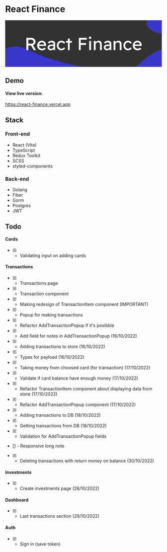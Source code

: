 # React Finance
![Banner](https://github.com/whicencer/react-finance/blob/master/screens/react-finance.svg)

## Demo
#### View live version:
https://react-finance.vercel.app  

## Stack
### Front-end
- React (Vite)
- TypeScript
- Redux Toolkit
- SCSS
- styled-components
### Back-end
- Golang
- Fiber
- Gorm
- Postgres
- JWT

## Todo
#### Cards
- [x] - Validating input on adding cards  

#### Transactions
- [x] - Transactions page
- [x] - Transaction component
- [x] - Making redesign of TransactionItem component (IMPORTANT)
- [x] - Popup for making transactions
- [x] - Refactor AddTransactionPopup if it's posibble
- [x] - Add field for notes in AddTransactionPopup (16/10/2022)
- [x] - Adding transactions to store (16/10/2022)
- [x] - Types for payload (16/10/2022)
- [x] - Taking money from choosed card (for transaction) (17/10/2022)
- [x] - Validate if card balance have enough money (17/10/2022)
- [x] - Refactor TransactionItem component about displaying data from store (17/10/2022)
- [x] - Refactor AddTransactionPopup component (17/10/2022)
- [x] - Adding transactions to DB (18/10/2022)
- [x] - Getting transactions from DB (18/10/2022)
- [x] - Validation for AddTransactionPopup fields
- [] - Responsive long note
- [x] - Deleting transactions with return money on balance (30/10/2022)

#### Investments
- [x] - Create investments page (28/10/2022)


#### Dashboard
- [x] - Last transactions section (29/10/2022)

#### Auth
- [x] - Sign in (save token)
